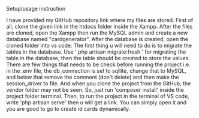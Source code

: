 Setup/usage instruction

I have provided my GitHub repository link where my files are stored. First of all, clone the given link in the htdocs folder inside the Xampp. After the files are cloned, open the Xampp then run the MySQL admin and create a new database named "cardgenerator". After the database is created, open the cloned folder into vs code. The first thing u will need to do is to migrate the tables in the database. Use ' php artisan migrate:fresh ' for migrating the table in the database, then the table should be created to store the values. There are few things that needs to be check before running the project i.e. in the .env file, the db_connection is set to sqllite, change that to MySQL, and below that remove the comment (don't delete) and then make the session_driver to file. And when you clone the project from the GitHub, the vendor folder may not be seen. So, just run 'composer install' inside the project folder terminal. Then, to run the project in the terminal of VS code, write 'php artisan serve' then u will get a link. You can simply open it and you are good to go to create id cards dynamically.
